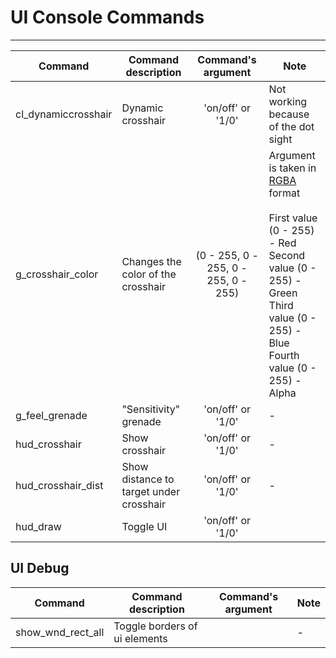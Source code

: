 # UI Console Commands

___

| Command | Command description | Command's argument | Note |
|---|---|:---:|---|
| cl_dynamiccrosshair | Dynamic crosshair | 'on/off' or '1/0' | Not working because of the dot sight |
| g_crosshair_color | Changes the color of the crosshair | (0 - 255, 0 - 255, 0 - 255, 0 - 255) | Argument is taken in [RGBA](https://en.wikipedia.org/wiki/RGBA_color_model) format<br> <br>First value (0 - 255) - Red</br> Second value (0 - 255) - Green<br> Third value (0 - 255) - Blue<br> Fourth value (0 - 255) - Alpha |
| g_feel_grenade | "Sensitivity" grenade | 'on/off' or '1/0' | - |
| hud_crosshair | Show crosshair | 'on/off' or '1/0' | - |
| hud_crosshair_dist | Show distance to target under crosshair | 'on/off' or '1/0' | - |
| hud_draw | Toggle UI | 'on/off' or '1/0' |  |

## UI Debug

| Command | Command description | Command's argument | Note |
|---|---|:---:|---|
| show_wnd_rect_all | Toggle borders of ui elements |  | - |
